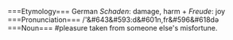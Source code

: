 ===Etymology===
German <i>Schaden</i>: damage, harm + <i>Freude</i>: joy
===Pronunciation===
/'&#643&#593:d&#601n,fr&#596&#618d&#601;
===Noun===
#pleasure taken from someone else's misfortune.